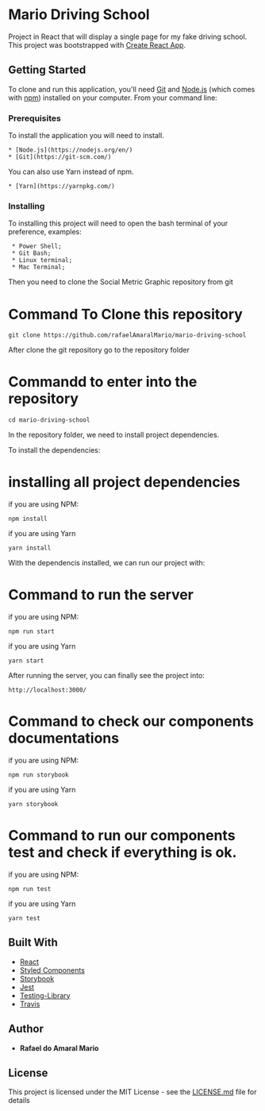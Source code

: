 # Mario Driving School
Project in React that will display a single page for my fake driving school.
This project was bootstrapped with [Create React App](https://github.com/facebook/create-react-app).

## Getting Started

To clone and run this application, you'll need [Git](https://git-scm.com) and [Node.js](https://nodejs.org/en/download/) (which comes with [npm](http://npmjs.com)) installed on your computer. From your command line:

### Prerequisites

To install the application you will need to install.
```
* [Node.js](https://nodejs.org/en/)
* [Git](https://git-scm.com/)
```

You can also use Yarn instead of npm.
```
* [Yarn](https://yarnpkg.com/)
```

### Installing

To installing this project will need to open the bash terminal of your preference, examples:

```
 * Power Shell;
 * Git Bash;
 * Linux terminal;
 * Mac Terminal;
```
Then you need to clone the Social Metric Graphic repository from git 

# Command To Clone this repository
```
git clone https://github.com/rafaelAmaralMario/mario-driving-school
```

After clone the git repository go to the repository folder
# Commandd to enter into the repository
```
cd mario-driving-school
```

In the repository folder, we need to install project dependencies. 

To install the dependencies:

# installing all project dependencies   

if you are using NPM:
```
npm install
```

if you are using Yarn
```
yarn install
```

With the dependencis installed, we can run our project with:   

# Command to run the server
if you are using NPM:

```
npm run start
```

if you are using Yarn
```
yarn start
```


After running the server, you can finally see the project into: 

```
http://localhost:3000/
```

# Command to check our components documentations
if you are using NPM:
```
npm run storybook
```
if you are using Yarn
```
yarn storybook
```

# Command to run our components test and check if everything is ok.
if you are using NPM:
```
npm run test
```
if you are using Yarn
```
yarn test
```

## Built With
- [React](https://reactjs.org/)
- [Styled Components](https://styled-components.com/)
- [Storybook](https://storybook.js.org/)
- [Jest](https://jestjs.io/)
- [Testing-Library](https://testing-library.com/docs/intro)
- [Travis](https://travis-ci.org/)

## Author

- **Rafael do Amaral Mario**

## License

This project is licensed under the MIT License - see the [LICENSE.md](LICENSE.md) file for details

